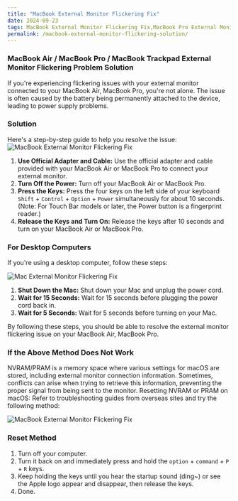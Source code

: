 ```yaml
---
title: "MacBook External Monitor Flickering Fix"
date: 2024-09-23
tags: MacBook External Monitor Flickering Fix,MacBook Pro External Monitor Flickering Solution,MacBook Air External Monitor Flickering Problem,MacBook External Display Flickering Issue,MacBook Pro External Display Flickering Solution,iMac External Monitor Flickering Fix,iMac External Display Flickering Solution
permalink: /macbook-external-monitor-flickering-solution/
---
```


### MacBook Air / MacBook Pro / MacBook Trackpad External Monitor Flickering Problem Solution

If you're experiencing flickering issues with your external monitor connected to your MacBook Air, MacBook Pro, you're not alone. The issue is often caused by the battery being permanently attached to the device, leading to power supply problems.

### Solution

Here's a step-by-step guide to help you resolve the issue:
<img src="{{site.assets}}{{ page.permalink }}28d26ef777b3e7.webp" alt="MacBook External Monitor Flickering Fix">

1. **Use Official Adapter and Cable:** Use the official adapter and cable provided with your MacBook Air or MacBook Pro to connect your external monitor.
2. **Turn Off the Power:** Turn off your MacBook Air or MacBook Pro.
3. **Press the Keys:** Press the four keys on the left side of your keyboard `Shift` + `Control` + `Option` + `Power` simultaneously for about 10 seconds. (Note: For Touch Bar models or later, the Power button is a fingerprint reader.)
4. **Release the Keys and Turn On:** Release the keys after 10 seconds and turn on your MacBook Air or MacBook Pro.

### For Desktop Computers

If you're using a desktop computer, follow these steps:

<img src="{{site.assets}}{{ page.permalink }}2e82528b602df.webp" alt="Mac External Monitor Flickering Fix">

1. **Shut Down the Mac:** Shut down your Mac and unplug the power cord.
2. **Wait for 15 Seconds:** Wait for 15 seconds before plugging the power cord back in.
3. **Wait for 5 Seconds:** Wait for 5 seconds before turning on your Mac.

By following these steps, you should be able to resolve the external monitor flickering issue on your MacBook Air, MacBook Pro.

### If the Above Method Does Not Work

NVRAM/PRAM is a memory space where various settings for macOS are stored, including external monitor connection information. Sometimes, conflicts can arise when trying to retrieve this information, preventing the proper signal from being sent to the monitor.
Resetting NVRAM or PRAM on macOS:
Refer to troubleshooting guides from overseas sites and try the following method:

<img src="{{site.assets}}{{ page.permalink }}%EC%8A%A4%ED%81%AC%EB%A6%B0%EC%83%B7_2020-03-17_%EC%98%A4%EC%A0%84_10.57.19.png" alt="MacBook External Monitor Flickering Fix">

### Reset Method

1. Turn off your computer.
2. Turn it back on and immediately press and hold the `option` + `command` + `P` + `R` keys.
3. Keep holding the keys until you hear the startup sound (ding~) or see the Apple logo appear and disappear, then release the keys.
4. Done.
